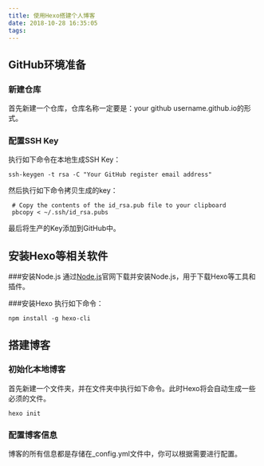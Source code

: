 ```yaml
---
title: 使用Hexo搭建个人博客
date: 2018-10-28 16:35:05
tags:
---
```


## GitHub环境准备

### 新建仓库
首先新建一个仓库，仓库名称一定要是：your github username.github.io的形式。
### 配置SSH Key

执行如下命令在本地生成SSH Key：
```
ssh-keygen -t rsa -C "Your GitHub register email address"
```

然后执行如下命令拷贝生成的key：

```
 # Copy the contents of the id_rsa.pub file to your clipboard
 pbcopy < ~/.ssh/id_rsa.pubs
```

最后将生产的Key添加到GitHub中。

## 安装Hexo等相关软件
###安装Node.js
通过[Node.js](https://nodejs.org/en/)官网下载并安装Node.js，用于下载Hexo等工具和插件。

###安装Hexo
执行如下命令：

```
npm install -g hexo-cli
```

## 搭建博客
### 初始化本地博客
首先新建一个文件夹，并在文件夹中执行如下命令。此时Hexo将会自动生成一些必须的文件。

```
hexo init
```

### 配置博客信息
博客的所有信息都是存储在_config.yml文件中，你可以根据需要进行配置。

